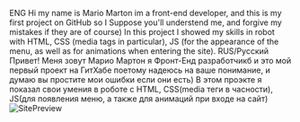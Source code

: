ENG
    Hi my name is Mario Marton im a front-end developer, and this is my first project on GitHub so I Suppose you'll understend me, and forgive my mistakes if they are of course)
    In this project I showed my skills in robot with HTML, CSS (media tags in particular), JS (for the appearance of the menu, as well as for animations when entering the site).
RUS/Русский 
    Привет! Меня зовут Марио Мартон я Фронт-Енд разработчикб и это мой первый проект на ГитХабе поетому надеюсь на ваше понимание,
    и думаю вы простите мои ошибки если они есть)
    В этом проэкте я показал свои умения в роботе с HTML, CSS(media теги в часности), JS(для появления меню, а также для анимаций при входе на сайт)
![SitePreview](https://github.com/r1nk1337/Responsive-site-Clash-of-Clans/assets/167606982/3c034ac1-365c-48b6-8591-1cb802df016e)
